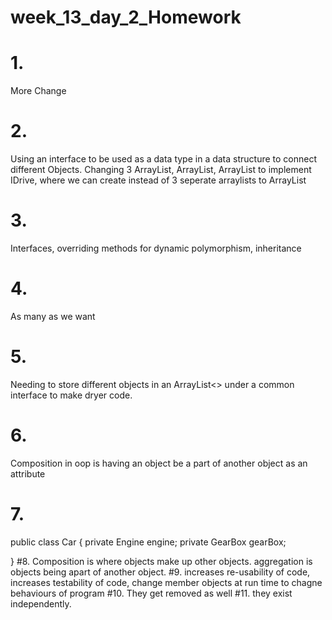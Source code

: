 # week_13_day_2_Homework

# 1. 
More Change
# 2. 
Using an interface to be used as a data type in a data structure to connect different Objects. Changing 3 ArrayList<Car>, ArrayList<Truck>, ArrayList<Van> 
to implement IDrive, where we can create instead of 3 seperate arraylists to ArrayList<IDrive>
# 3. 
Interfaces, overriding methods for dynamic polymorphism, inheritance
# 4. 
As many as we want
# 5. 
Needing to store different objects in an ArrayList<> under a common interface to make dryer code.

# 6. 
Composition in oop is having an object be a part of another object as an attribute
# 7.  
public class Car {
  private Engine engine;
  private GearBox gearBox;
  
}
 #8.
 Composition is where objects  make up other objects. aggregation is objects being apart of another object.
 #9.
 increases re-usability of code, increases testability of code, change member objects at run time to chagne behaviours of program
 #10. 
 They get removed as well
 #11. 
 they exist independently.
